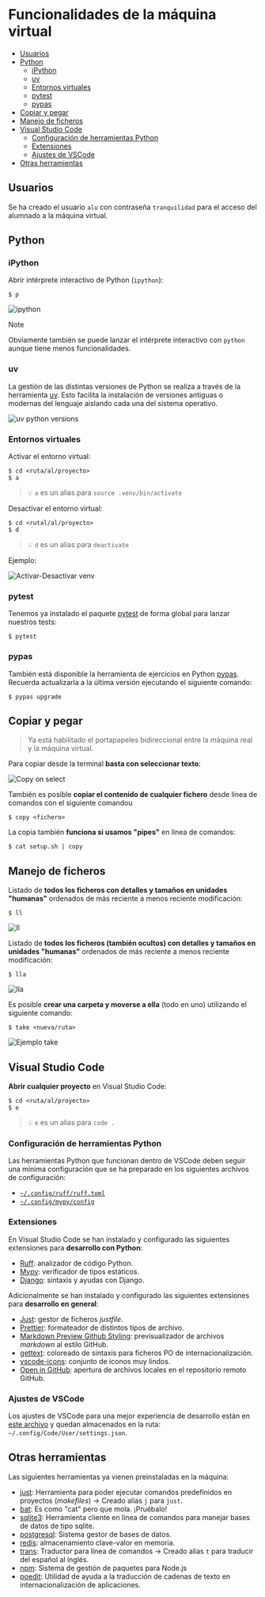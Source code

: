 # Funcionalidades de la máquina virtual <!-- omit from toc -->

- [Usuarios](#usuarios)
- [Python](#python)
  - [iPython](#ipython)
  - [uv](#uv)
  - [Entornos virtuales](#entornos-virtuales)
  - [pytest](#pytest)
  - [pypas](#pypas)
- [Copiar y pegar](#copiar-y-pegar)
- [Manejo de ficheros](#manejo-de-ficheros)
- [Visual Studio Code](#visual-studio-code)
  - [Configuración de herramientas Python](#configuración-de-herramientas-python)
  - [Extensiones](#extensiones)
  - [Ajustes de VSCode](#ajustes-de-vscode)
- [Otras herramientas](#otras-herramientas)

## Usuarios

Se ha creado el usuario `alu` con contraseña `tranquilidad` para el acceso del alumnado a la máquina virtual.

## Python

### iPython

Abrir intérprete interactivo de Python (`ipython`):

```console
$ p
```

![ipython](./images/vm-features/ipython.png)

> [!NOTE]
> Obviamente también se puede lanzar el intérprete interactivo con `python` aunque tiene menos funcionalidades.

### uv

La gestión de las distintas versiones de Python se realiza a través de la herramienta [uv](https://docs.astral.sh/uv/). Esto facilita la instalación de versiones antiguas o modernas del lenguaje aislando cada una del sistema operativo.

![uv python versions](./images/vm-features/uv-python-versions.png)

### Entornos virtuales

Activar el entorno virtual:

```console
$ cd <ruta/al/proyecto>
$ a
```

> 💡 `a` es un alias para `source .venv/bin/activate`

Desactivar el entorno virtual:

```console
$ cd <rutal/al/proyecto>
$ d
```

> 💡 `d` es un alias para `deactivate`

Ejemplo:

![Activar-Desactivar venv](./images/vm-features/actdeact-venv.png)

### pytest

Tenemos ya instalado el paquete [pytest](https://docs.pytest.org/en/7.1.x/getting-started.html) de forma global para lanzar nuestros tests:

```console
$ pytest
```

### pypas

También está disponible la herramienta de ejercicios en Python [pypas](https://pypas.es). Recuerda actualizarla a la última versión ejecutando el siguiente comando:

```console
$ pypas upgrade
```

## Copiar y pegar

> Ya está habilitado el portapapeles bidireccional entre la máquina real y la máquina virtual.

Para copiar desde la terminal **basta con seleccionar texto**:

![Copy on select](./images/vm-features/copy-on-select.png)

También es posible **copiar el contenido de cualquier fichero** desde línea de comandos con el siguiente comandou

```console
$ copy <fichero>
```

La copia también **funciona si usamos "pipes"** en línea de comandos:

```console
$ cat setup.sh | copy
```

## Manejo de ficheros

Listado de **todos los ficheros con detalles y tamaños en unidades "humanas"** ordenados de más reciente a menos reciente modificación:

```console
$ ll
```

![ll](./images/vm-features/ll.png)

Listado de **todos los ficheros (también ocultos) con detalles y tamaños en unidades "humanas"** ordenados de más reciente a menos reciente modificación:

```console
$ lla
```

![lla](./images/vm-features/lla.png)

Es posible **crear una carpeta y moverse a ella** (todo en uno) utilizando el siguiente comando:

```console
$ take <nueva/ruta>
```

![Ejemplo take](./images/vm-features/take.png)

## Visual Studio Code

**Abrir cualquier proyecto** en Visual Studio Code:

```console
$ cd <ruta/al/proyecto>
$ e
```

> 💡 `e` es un alias para `code .`

### Configuración de herramientas Python

Las herramientas Python que funcionan dentro de VSCode deben seguir una mínima configuración que se ha preparado en los siguientes archivos de configuración:

- [`~/.config/ruff/ruff.toml`](./files/.ruff.toml)
- [`~/.config/mypy/config`](./files/.mypy.ini)

### Extensiones

En Visual Studio Code se han instalado y configurado las siguientes extensiones para **desarrollo con Python**:

- [Ruff](https://marketplace.visualstudio.com/items?itemName=charliermarsh.ruff): analizador de código Python.
- [Mypy](https://marketplace.visualstudio.com/items?itemName=ms-python.mypy-type-checker): verificador de tipos estáticos.
- [Django](https://marketplace.visualstudio.com/items?itemName=batisteo.vscode-django): sintaxis y ayudas con Django.

Adicionalmente se han instalado y configurado las siguientes extensiones para **desarrollo en general**:

- [Just](https://marketplace.visualstudio.com/items?itemName=kokakiwi.vscode-just): gestor de ficheros _justfile_.
- [Prettier](https://marketplace.visualstudio.com/items?itemName=esbenp.prettier-vscode): formateador de distintos tipos de archivo.
- [Markdown Preview Github Styling](https://marketplace.visualstudio.com/items?itemName=bierner.markdown-preview-github-styles): previsualizador de archivos _markdown_ al estilo GitHub.
- [gettext](https://marketplace.visualstudio.com/items?itemName=mrorz.language-gettext): coloreado de sintaxis para ficheros PO de internacionalización.
- [vscode-icons](https://marketplace.visualstudio.com/items?itemName=vscode-icons-team.vscode-icons): conjunto de iconos muy lindos.
- [Open in GitHub](https://marketplace.visualstudio.com/items?itemName=fabiospampinato.vscode-open-in-github): apertura de archivos locales en el repositorio remoto GitHub.

### Ajustes de VSCode

Los ajustes de VSCode para una mejor experiencia de desarrollo están en [este archivo](./files/settings.json) y quedan almacenados en la ruta: `~/.config/Code/User/settings.json`.

## Otras herramientas

Las siguientes herramientas ya vienen preinstaladas en la máquina:

- [just](https://github.com/casey/just): Herramienta para poder ejecutar comandos predefinidos en proyectos (_makefiles_) → Creado alias `j` para `just`.
- [bat](https://github.com/sharkdp/bat): Es como "cat" pero que mola. ¡Pruébalo!
- [sqlite3](https://www.sqlite.org/index.html): Herramienta cliente en línea de comandos para manejar bases de datos de tipo sqlite.
- [postgresql](https://www.postgresql.org/): Sistema gestor de bases de datos.
- [redis](https://redis.io/): almacenamiento clave-valor en memoria.
- [trans](https://github.com/soimort/translate-shell): Traductor para línea de comandos → Creado alias `t` para traducir del español al inglés.
- [npm](https://www.npmjs.com/): Sistema de gestión de paquetes para Node.js
- [poedit](https://poedit.net/): Utilidad de ayuda a la traducción de cadenas de texto en internacionalización de aplicaciones.
